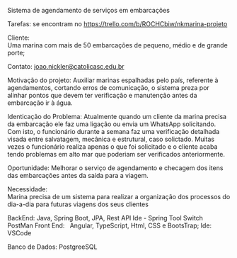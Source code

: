 Sistema de agendamento de serviços em embarcações

Tarefas: 
        se encontram no https://trello.com/b/ROCHCbiw/nkmarina-projeto

Cliente:   
        Uma marina com mais de 50 embarcações de pequeno, médio e de grande porte;

Contato:
        joao.nickler@catolicasc.edu.br


Motivação do projeto:
         Auxiliar marinas espalhadas pelo país, referente à agendamentos, cortando erros de comunicação, o sistema preza por alinhar pontos que devem ter verificação e manutenção antes da embarcação ir à água.


Identicação do Problema: 
	Atualmente quando um cliente da marina precisa da embarcação ele faz uma ligação ou envia um WhatsApp solicitando. Com isto, o funcionário durante a semana faz uma verificação detalhada visada entre salvatagem, mecânica e estrutural, caso 
        solictado. 
	Muitas vezes o funcionário realiza apenas o que foi solicitado e o cliente acaba tendo problemas em alto mar que poderiam ser verificados anteriormente.

Oportunidade: 
	Melhorar o serviço de agendamento e checagem dos itens das embarcações antes da saída para a viagem.

Necessidade:  
        Marina precisa de um sistema para realizar a organização dos processos do dia-a-dia para futuras viagens dos seus clientes



BackEnd: 
       Java, Spring Boot, JPA, Rest API
       Ide  -  Spring Tool Switch
       PostMan
Front End: 
       Angular, TypeScript, Html, CSS e BootsTrap;
       Ide: VSCode

Banco de Dados:
        PostgreeSQL

